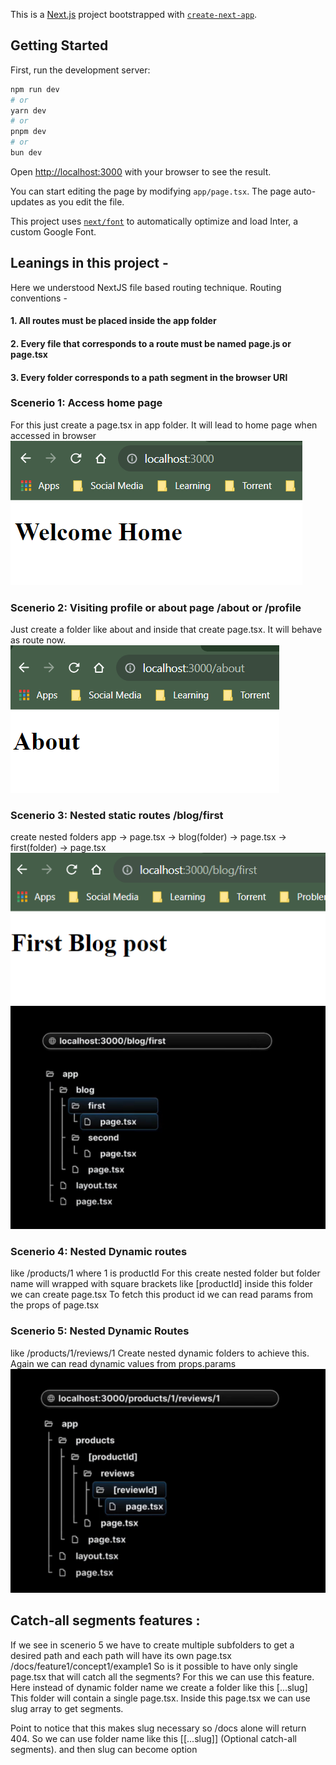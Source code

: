 This is a [Next.js](https://nextjs.org/) project bootstrapped with [`create-next-app`](https://github.com/vercel/next.js/tree/canary/packages/create-next-app).

## Getting Started

First, run the development server:

```bash
npm run dev
# or
yarn dev
# or
pnpm dev
# or
bun dev
```

Open [http://localhost:3000](http://localhost:3000) with your browser to see the result.

You can start editing the page by modifying `app/page.tsx`. The page auto-updates as you edit the file.

This project uses [`next/font`](https://nextjs.org/docs/basic-features/font-optimization) to automatically optimize and load Inter, a custom Google Font.

## Leanings in this project -

Here we understood NextJS file based routing technique.
Routing conventions -

#### 1. All routes must be placed inside the app folder

#### 2. Every file that corresponds to a route must be named page.js or page.tsx

#### 3. Every folder corresponds to a path segment in the browser URl

### Scenerio 1: Access home page

For this just create a page.tsx in app folder. It will lead to home page when accessed in browser
![home route](image.png)

### Scenerio 2: Visiting profile or about page <URL>/about or <URL>/profile

Just create a folder like about and inside that create page.tsx. It will behave as route now.
![About page](image-1.png)

### Scenerio 3: Nested static routes <URL>/blog/first

create nested folders
app -> page.tsx
-> blog(folder) -> page.tsx
-> first(folder) -> page.tsx
![nested static pages](image-2.png)
![nested static pages](image-3.png)

### Scenerio 4: Nested Dynamic routes

like <URL>/products/1 where 1 is productId
For this create nested folder but folder name will wrapped with square brackets like [productId]
inside this folder we can create page.tsx
To fetch this product id we can read params from the props of page.tsx

### Scenerio 5: Nested Dynamic Routes

like <URL>/products/1/reviews/1
Create nested dynamic folders to achieve this.
Again we can read dynamic values from props.params
![nested dynamic routing](image-4.png)

## Catch-all segments features :

If we see in scenerio 5 we have to create multiple subfolders to get a desired path and each path will have its own page.tsx
<URL>/docs/feature1/concept1/example1
So is it possible to have only single page.tsx that will catch all the segments? For this we can use this feature.
Here instead of dynamic folder name we create a folder like this [...slug]
This folder will contain a single page.tsx. Inside this page.tsx we can use slug array to get segments.

Point to notice that this makes slug necessary so <URL>/docs alone will return 404.
So we can use folder name like this [[...slug]] (Optional catch-all segments). and then slug can become option
